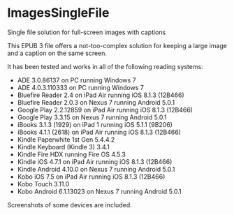 # ImagesSingleFile
Single file solution for full-screen images with captions

This EPUB 3 file offers a not-too-complex solution for keeping a large image and a caption on the same screen.

It has been tested and works in all of the following reading systems:
- ADE 3.0.86137 on PC running Windows 7
- ADE 4.0.3.110333 on PC running Windows 7
- Bluefire Reader 2.4 on iPad Air running iOS 8.1.3 (12B466)
- Bluefire Reader 2.0.3 on Nexus 7 running Android 5.0.1
- Google Play 2.2.12859 on iPad Air running iOS 8.1.3 (12B466)
- Google Play 3.3.15 on Nexus 7 running Android 5.0.1
- iBooks 3.1.3 (1929) on iPad 1 running iOS 5.1.1 (9B206)
- iBooks 4.1.1 (2618) on iPad Air running iOS 8.1.3 (12B466)
- Kindle Paperwhite 1st Gen 5.4.4.2
- Kindle Keyboard (Kindle 3) 3.4.1
- Kindle Fire HDX running Fire OS 4.5.3
- Kindle iOS 4.7.1 on iPad Air running iOS 8.1.3 (12B466)
- Kindle Android 4.10.0 on Nexus 7 running Android 5.0.1
- Kobo iOS 7.5 on iPad Air running iOS 8.1.3 (12B466)
- Kobo Touch 3.11.0
- Kobo Android 6.1.13023 on Nexus 7 running Android 5.0.1

Screenshots of some devices are included.